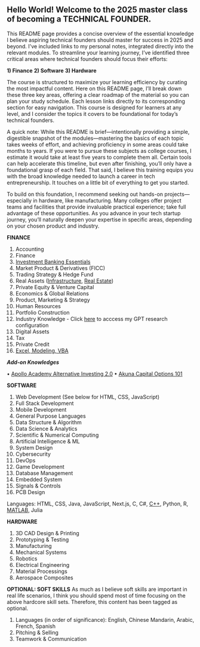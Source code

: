 ## Hello World! Welcome to the 2025 master class of becoming a TECHNICAL FOUNDER.

This README page provides a concise overview of the essential knowledge I believe aspiring technical founders should master for success in 2025 and beyond. I've included links to my personal notes, integrated directly into the relevant modules. To streamline your learning journey, I’ve identified three critical areas where technical founders should focus their efforts:

**1) Finance**
**2) Software**
**3) Hardware**

The course is structured to maximize your learning efficiency by curating the most impactful content. Here on this README page, I’ll break down these three key areas, offering a clear roadmap of the material so you can plan your study schedule. Each lesson links directly to its corresponding section for easy navigation. This course is designed for learners at any level, and I consider the topics it covers to be foundational for today’s technical founders.

A quick note: While this README is brief—intentionally providing a simple, digestible snapshot of the modules—mastering the basics of each topic takes weeks of effort, and achieving proficiency in some areas could take months to years. If you were to pursue these subjects as college courses, I estimate it would take at least five years to complete them all. Certain tools can help accelerate this timeline, but even after finishing, you’ll only have a foundational grasp of each field. That said, I believe this training equips you with the broad knowledge needed to launch a career in tech entrepreneurship. It touches on a little bit of everything to get you started.

To build on this foundation, I recommend seeking out hands-on projects—especially in hardware, like manufacturing. Many colleges offer project teams and facilities that provide invaluable practical experience; take full advantage of these opportunities. As you advance in your tech startup journey, you’ll naturally deepen your expertise in specific areas, depending on your chosen product and industry.

**FINANCE**
1) Accounting
2) Finance
3) [Investment Banking Essentials](https://oil-mink-141.notion.site/Investment-Banking-Essentials-177b5269fa23805192f5f93466996b4c)
4) Market Product & Derivatives (FICC)
5) Trading Strategy & Hedge Fund
6) Real Assets ([Infrastructure](https://oil-mink-141.notion.site/Infrastructure-1b1b5269fa238043a2dedcda0e0bac9d?pvs=4), [Real Estate](https://oil-mink-141.notion.site/Real-Estate-1c1b5269fa2380688481f06c833e60ae?pvs=730))
7) Private Equity & Venture Capital 
8) Economics & Global Relations
9) Product, Marketing & Strategy
10) Human Resources
11) Portfolio Construction
12) Industry Knowledge - Click [here](https://chatgpt.com/g/g-67d7450622a48191946660169e496266-industry-research) to acccess my GPT research configuration 
13) Digital Assets
14) Tax
15) Private Credit
16) [Excel, Modeling, VBA](https://oil-mink-141.notion.site/Excel-Modeling-VBA-1a3b5269fa23801eb497e8415b97b2d7?pvs=73)

  ***Add-on Knowledges***
  
• [Apollo Academy Alternative Investing 2.0](https://oil-mink-141.notion.site/Apollo-Academy-17db5269fa238009acd9e8d1fd70d1d6?pvs=4)
• [Akuna Capital Options 101](https://oil-mink-141.notion.site/Akuna-Options-101-178b5269fa2380a2b0cfead306e262ee?pvs=4)

**SOFTWARE**
1) Web Development (See below for HTML, CSS, JavaScript)
2) Full Stack Development
3) Mobile Development
4) General Purpose Languages
5) Data Structure & Algorithm
6) Data Science & Analytics
7) Scientific & Numerical Computing
8) Artificial Intelligence & ML
9) System Design
10) Cybersecurity
11) DevOps
12) Game Development
13) Database Management
14) Embedded System
15) Signals & Controls
16) PCB Design

Languages: HTML, CSS, Java, JavaScript, Next.js, C, C#, [C++](https://oil-mink-141.notion.site/C-163b5269fa2380819db5e320648cbf0a?pvs=4), Python, R, [MATLAB](https://oil-mink-141.notion.site/C-163b5269fa2380819db5e320648cbf0a?pvs=4), Julia

**HARDWARE**
1) 3D CAD Design & Printing
2) Prototyping & Testing
3) Manufacturing
4) Mechanical Systems
5) Robotics
6) Electrical Engineering
7) Material Processings
8) Aerospace Composites

**OPTIONAL: SOFT SKILLS**
As much as I believe soft skills are important in real life scenarios, I think you should spend most of time focusing on the above hardcore skill sets. Therefore, this content has been tagged as optional.

1) Languages (in order of significance): English, Chinese Mandarin, Arabic, French, Spanish
2) Pitching & Selling
3) Teamwork & Communication





